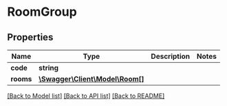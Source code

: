 # RoomGroup

## Properties
Name | Type | Description | Notes
------------ | ------------- | ------------- | -------------
**code** | **string** |  | 
**rooms** | [**\Swagger\Client\Model\Room[]**](Room.md) |  | 

[[Back to Model list]](../README.md#documentation-for-models) [[Back to API list]](../README.md#documentation-for-api-endpoints) [[Back to README]](../README.md)


